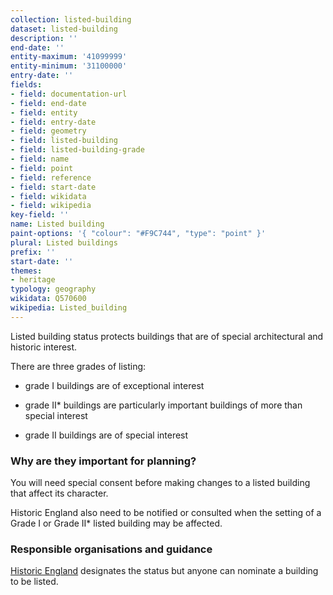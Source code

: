 ```yaml
---
collection: listed-building
dataset: listed-building
description: ''
end-date: ''
entity-maximum: '41099999'
entity-minimum: '31100000'
entry-date: ''
fields:
- field: documentation-url
- field: end-date
- field: entity
- field: entry-date
- field: geometry
- field: listed-building
- field: listed-building-grade
- field: name
- field: point
- field: reference
- field: start-date
- field: wikidata
- field: wikipedia
key-field: ''
name: Listed building
paint-options: '{ "colour": "#F9C744", "type": "point" }'
plural: Listed buildings
prefix: ''
start-date: ''
themes:
- heritage
typology: geography
wikidata: Q570600
wikipedia: Listed_building
---
```

Listed building status protects buildings that are of special architectural and historic interest. 

There are three grades of listing:

-   grade I buildings are of exceptional interest

-   grade II* buildings are particularly important buildings of more than special interest

-   grade II buildings are of special interest

### Why are they important for planning?

You will need special consent before making changes to a listed building that affect its character. 

Historic England also need to be notified or consulted when the setting of a Grade I or Grade II* listed building may be affected.

### Responsible organisations and guidance

[Historic England](https://historicengland.org.uk/)  designates the status but anyone can nominate a building to be listed.
